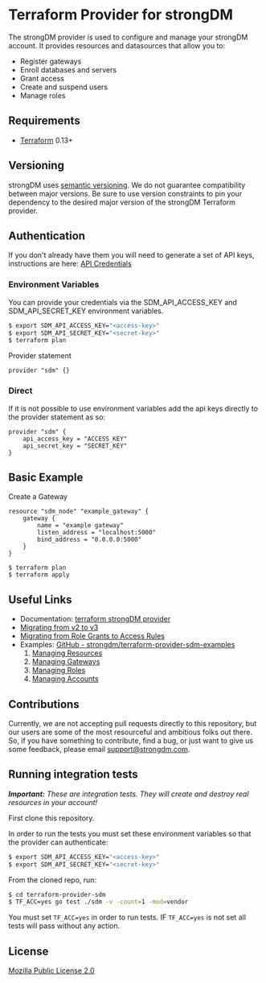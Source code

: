 # Terraform Provider for strongDM

The strongDM provider is used to configure and manage your strongDM account. It
provides resources and datasources that allow you to:

- Register gateways
- Enroll databases and servers
- Grant access
- Create and suspend users
- Manage roles

## Requirements

- [Terraform](https://www.terraform.io/downloads.html) 0.13+

## Versioning

strongDM uses [semantic versioning](https://semver.org/). We do not guarantee
compatibility between major versions. Be sure to use version constraints to pin
your dependency to the desired major version of the strongDM Terraform provider.

## Authentication

If you don't already have them you will need to generate a set of API keys,
instructions are here: [API
Credentials](https://www.strongdm.com/docs/admin-guide/api-credentials/)

### Environment Variables

You can provide your credentials via the SDM_API_ACCESS_KEY and
SDM_API_SECRET_KEY environment variables.

```sh
$ export SDM_API_ACCESS_KEY="<access-key>"
$ export SDM_API_SECRET_KEY="<secret-key>"
$ terraform plan
```

Provider statement

```hcl
provider "sdm" {}
```

### Direct

If it is not possible to use environment variables add the api keys directly to
the provider statement as so:

```hcl
provider "sdm" {
	api_access_key = "ACCESS_KEY"
	api_secret_key = "SECRET_KEY"
}
```

## Basic Example

Create a Gateway

```hcl
resource "sdm_node" "example_gateway" {
    gateway {
        name = "example gateway"
        listen_address = "localhost:5000"
        bind_address = "0.0.0.0:5000"
    }
}
```

```shell
$ terraform plan
$ terraform apply
```

## Useful Links

- Documentation: [terraform strongDM provider](https://registry.terraform.io/providers/strongdm/sdm/latest/docs)
- [Migrating from v2 to v3](https://github.com/strongdm/terraform-provider-sdm/releases/tag/v3.0.0)
- [Migrating from Role Grants to Access Rules](https://registry.terraform.io/providers/strongdm/sdm/2.0.0/docs/guides/migrating_from_role_grants_to_access_rules)
- Examples: [GitHub - strongdm/terraform-provider-sdm-examples](https://github.com/strongdm/terraform-provider-sdm-examples)
  1.  [Managing Resources](https://github.com/strongdm/terraform-provider-sdm-examples/tree/master/1_managing_resources)
  2.  [Managing Gateways](https://github.com/strongdm/terraform-provider-sdm-examples/tree/master/4_managing_gateways)
  3.  [Managing Roles](https://github.com/strongdm/terraform-provider-sdm-examples/tree/master/3_managing_roles)
  4.  [Managing Accounts](https://github.com/strongdm/terraform-provider-sdm-examples/tree/master/2_managing_accounts)

## Contributions

Currently, we are not accepting pull requests directly to this repository, but
our users are some of the most resourceful and ambitious folks out there. So, if
you have something to contribute, find a bug, or just want to give us some
feedback, please email <support@strongdm.com>.

## Running integration tests

_**Important:** These are integration tests. They will create and destroy real
resources in your account!_

First clone this repository.

In order to run the tests you must set these environment variables so that the
provider can authenticate:

```sh
$ export SDM_API_ACCESS_KEY="<access-key>"
$ export SDM_API_SECRET_KEY="<secret-key>"
```

From the cloned repo, run:

```sh
$ cd terraform-provider-sdm
$ TF_ACC=yes go test ./sdm -v -count=1 -mod=vendor
```

You must set `TF_ACC=yes` in order to run tests. IF `TF_ACC=yes` is not set all
tests will pass without any action.

## License

[Mozilla Public License 2.0](https://github.com/strongdm/terraform-provider-sdm/blob/master/LICENSE)
